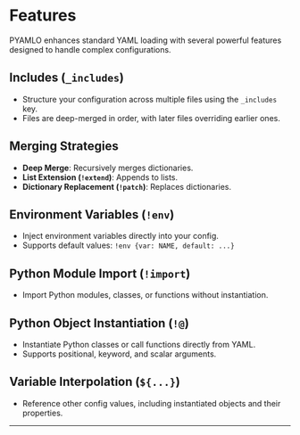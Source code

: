 # Features

PYAMLO enhances standard YAML loading with several powerful features designed to handle complex configurations.

## Includes (`_includes`)
- Structure your configuration across multiple files using the `_includes` key.
- Files are deep-merged in order, with later files overriding earlier ones.

## Merging Strategies
- **Deep Merge**: Recursively merges dictionaries.
- **List Extension (`!extend`)**: Appends to lists.
- **Dictionary Replacement (`!patch`)**: Replaces dictionaries.

## Environment Variables (`!env`)
- Inject environment variables directly into your config.
- Supports default values: `!env {var: NAME, default: ...}`

## Python Module Import (`!import`)
- Import Python modules, classes, or functions without instantiation.

## Python Object Instantiation (`!@`)
- Instantiate Python classes or call functions directly from YAML.
- Supports positional, keyword, and scalar arguments.

## Variable Interpolation (`${...}`)
- Reference other config values, including instantiated objects and their properties.

---
